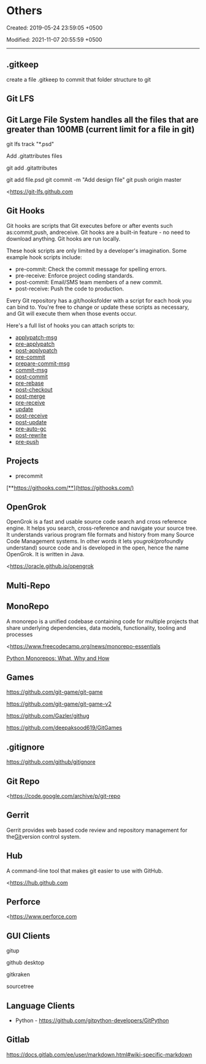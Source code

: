 # Others

Created: 2019-05-24 23:59:05 +0500

Modified: 2021-11-07 20:55:59 +0500

---

## .gitkeep

create a file .gitkeep to commit that folder structure to git

## Git LFS

## Git Large File System handles all the files that are greater than 100MB (current limit for a file in git)

git lfs track "*.psd"

Add .gitattributes files

git add .gitattributes

git add file.psd
git commit -m "Add design file"
git push origin master

<https://git-lfs.github.com

## Git Hooks

Git hooks are scripts that Git executes before or after events such as:commit,push, andreceive. Git hooks are a built-in feature - no need to download anything. Git hooks are run locally.

These hook scripts are only limited by a developer's imagination. Some example hook scripts include:
-   pre-commit: Check the commit message for spelling errors.
-   pre-receive: Enforce project coding standards.
-   post-commit: Email/SMS team members of a new commit.
-   post-receive: Push the code to production.

Every Git repository has a.git/hooksfolder with a script for each hook you can bind to. You're free to change or update these scripts as necessary, and Git will execute them when those events occur.

Here's a full list of hooks you can attach scripts to:
-   [applypatch-msg](https://github.com/git/git/blob/master/templates/hooks--applypatch-msg.sample)
-   [pre-applypatch](https://github.com/git/git/blob/master/templates/hooks--pre-applypatch.sample)
-   [post-applypatch](https://github.com/git/git/blob/master/Documentation/githooks.txt#L74)
-   [pre-commit](https://github.com/git/git/blob/master/templates/hooks--pre-commit.sample)
-   [prepare-commit-msg](https://github.com/git/git/blob/master/templates/hooks--prepare-commit-msg.sample)
-   [commit-msg](https://github.com/git/git/blob/master/templates/hooks--commit-msg.sample)
-   [post-commit](https://github.com/git/git/blob/master/Documentation/githooks.txt#L142)
-   [pre-rebase](https://github.com/git/git/blob/master/templates/hooks--pre-rebase.sample)
-   [post-checkout](https://github.com/git/git/blob/master/Documentation/githooks.txt#L160)
-   [post-merge](https://github.com/git/git/blob/master/Documentation/githooks.txt#L178)
-   [pre-receive](https://github.com/git/git/blob/master/Documentation/githooks.txt#L221)
-   [update](https://github.com/git/git/blob/master/templates/hooks--update.sample)
-   [post-receive](https://github.com/git/git/blob/master/Documentation/githooks.txt#L295)
-   [post-update](https://github.com/git/git/blob/master/templates/hooks--post-update.sample)
-   [pre-auto-gc](https://github.com/git/git/blob/master/Documentation/githooks.txt#L387)
-   [post-rewrite](https://github.com/git/git/blob/master/Documentation/githooks.txt#L394)
-   [pre-push](https://github.com/git/git/blob/master/Documentation/githooks.txt#L192)

## Projects
-   precommit

[**https://githooks.com/**](https://githooks.com/)

## OpenGrok

OpenGrok is a fast and usable source code search and cross reference engine. It helps you search, cross-reference and navigate your source tree. It understands various program file formats and history from many Source Code Management systems. In other words it lets you*grok*(profoundly understand) source code and is developed in the open, hence the name OpenGrok. It is written in Java.

<https://oracle.github.io/opengrok

## Multi-Repo

## MonoRepo

A monorepo is a unified codebase containing code for multiple projects that share underlying dependencies, data models, functionality, tooling and processes

<https://www.freecodecamp.org/news/monorepo-essentials

[Python Monorepos: What, Why and How](https://www.youtube.com/watch?v=1qurVKSYVqY)

## Games

<https://github.com/git-game/git-game>

<https://github.com/git-game/git-game-v2>

<https://github.com/Gazler/githug>

<https://github.com/deepaksood619/GitGames>

## .gitignore

<https://github.com/github/gitignore>

## Git Repo

<https://code.google.com/archive/p/git-repo

## Gerrit

Gerrit provides web based code review and repository management for the[Git](http://git-scm.com/)version control system.

## Hub

A command-line tool that makes git easier to use with GitHub.

<https://hub.github.com

## Perforce

<https://www.perforce.com

## GUI Clients

gitup

github desktop

gitkraken

sourcetree

## Language Clients
-   Python - <https://github.com/gitpython-developers/GitPython>

## Gitlab

<https://docs.gitlab.com/ee/user/markdown.html#wiki-specific-markdown>
